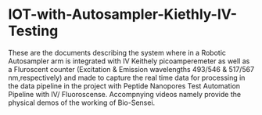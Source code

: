 # IOT-with-Autosampler-Kiethly-IV-Testing

These are the documents describing the system where in a Robotic Autosampler arm is integrated with IV Keithely picoamperemeter as well as a Fluroscent counter (Excitation & Emission wavelengths  493/546  & 517/567 nm,respectively)  and made to capture the real time data for processing in the data pipeline in the project with Peptide Nanopores Test Automation Pipeline with IV/ Fluoroscense. Accompnying videos namely provide the physical demos of the working of Bio-Sensei.


